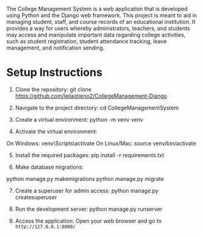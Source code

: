 The College Management System is a web application that is developed using Python and the Django web framework. This project is meant to aid in managing student, staff, and course records of an educational institution.
It provides a way for users whereby administrators, teachers, and students may access and manipulate important data regarding college activities, such as student registration, student attendance tracking, leave management, and notification sending.

 # Setup Instructions
1. Clone the repository:
git clone https://github.com/leilaotieno2/CollegeManagement-Django

2. Navigate to the project directory: cd CollegeManagementSystem

3. Create a virtual environment: python -m venv venv

4. Activate the virtual environment:

On Windows: venv\Scripts\activate
On Linux/Mac: source venv/bin/activate


5. Install the required packages: pip install -r requirements.txt

6. Make database migrations:

python manage.py makemigrations
python manage.py migrate

7. Create a superuser for admin access:
python manage.py createsuperuser

8. Run the development server: python manage.py runserver

9. Access the application:
Open your web browser and go to `http://127.0.0.1:8000/`
